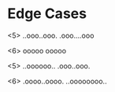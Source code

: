 # Edge Cases

<5>
..ooo..ooo.
.ooo....ooo

<6>
ooooo
ooooo

<5>
..oooooo..
.ooo..ooo.

<6>
.oooo..oooo.
..oooooooo..

